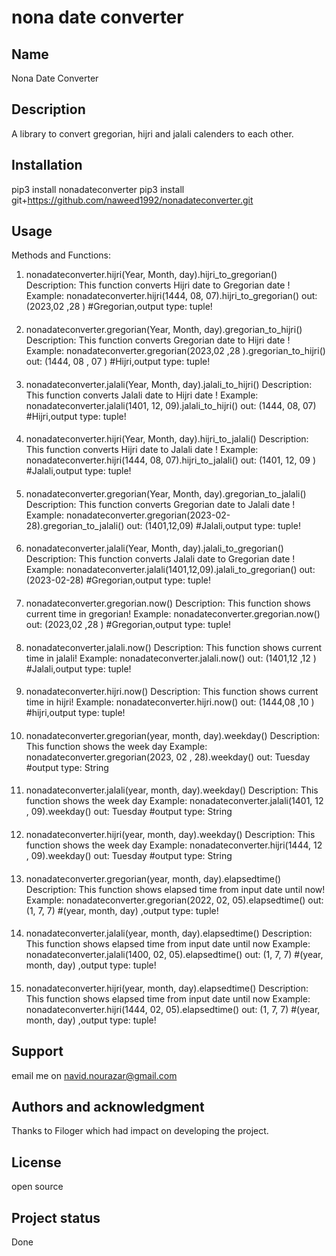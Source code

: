 # nona date converter

## Name
Nona Date Converter

## Description
A library to convert gregorian, hijri and jalali calenders to each other.

## Installation
pip3 install nonadateconverter pip3 install git+https://github.com/naweed1992/nonadateconverter.git

## Usage
Methods and Functions:
1. nonadateconverter.hijri(Year, Month, day).hijri_to_gregorian()
Description: This function converts Hijri date to Gregorian date !
Example:
nonadateconverter.hijri(1444, 08, 07).hijri_to_gregorian()
out: (2023,02 ,28 ) #Gregorian,output type: tuple!
####
2. nonadateconverter.gregorian(Year, Month, day).gregorian_to_hijri()
Description: This function converts Gregorian date to Hijri date !
Example:
nonadateconverter.gregorian(2023,02 ,28 ).gregorian_to_hijri()
out: (1444, 08 , 07 ) #Hijri,output type: tuple!
####
3. nonadateconverter.jalali(Year, Month, day).jalali_to_hijri()
Description: This function converts Jalali date to Hijri date !
Example:
nonadateconverter.jalali(1401, 12, 09).jalali_to_hijri()
out: (1444, 08, 07) #Hijri,output type: tuple!
####
4. nonadateconverter.hijri(Year, Month, day).hijri_to_jalali()
Description: This function converts Hijri date to Jalali date !
Example:
nonadateconverter.hijri(1444, 08, 07).hijri_to_jalali()
out: (1401, 12, 09 ) #Jalali,output type: tuple!
####
5. nonadateconverter.gregorian(Year, Month, day).gregorian_to_jalali()
Description: This function converts Gregorian date to Jalali date !
Example:
nonadateconverter.gregorian(2023-02-28).gregorian_to_jalali()
out: (1401,12,09) #Jalali,output type: tuple!
####
6. nonadateconverter.jalali(Year, Month, day).jalali_to_gregorian()
Description: This function converts Jalali date to Gregorian date !
Example:
nonadateconverter.jalali(1401,12,09).jalali_to_gregorian()
out: (2023-02-28) #Gregorian,output type: tuple!
####
7. nonadateconverter.gregorian.now()
Description: This function shows current time in gregorian!
Example:
nonadateconverter.gregorian.now()
out: (2023,02 ,28 ) #Gregorian,output type: tuple!
####
8. nonadateconverter.jalali.now()
Description: This function shows current time in jalali!
Example:
nonadateconverter.jalali.now()
out: (1401,12 ,12 ) #Jalali,output type: tuple!
####
9. nonadateconverter.hijri.now()
Description: This function shows current time in hijri!
Example:
nonadateconverter.hijri.now()
out: (1444,08 ,10 ) #hijri,output type: tuple!
####
10. nonadateconverter.gregorian(year, month, day).weekday()
Description: This function shows the week day
Example:
nonadateconverter.gregorian(2023, 02 , 28).weekday()
out: Tuesday #output type: String
####
11. nonadateconverter.jalali(year, month, day).weekday()
Description: This function shows the week day
Example:
nonadateconverter.jalali(1401, 12 , 09).weekday()
out: Tuesday #output type: String
####
12. nonadateconverter.hijri(year, month, day).weekday()
Description: This function shows the week day
Example:
nonadateconverter.hijri(1444, 12 , 09).weekday()
out: Tuesday #output type: String
####
13. nonadateconverter.gregorian(year, month, day).elapsedtime()
Description: This function shows elapsed time from input date until now!
Example:
nonadateconverter.gregorian(2022, 02, 05).elapsedtime()
out: (1, 7, 7) #(year, month, day) ,output type: tuple!
####
14. nonadateconverter.jalali(year, month, day).elapsedtime()
Description: This function shows elapsed time from input date until now
Example:
nonadateconverter.jalali(1400, 02, 05).elapsedtime()
out: (1, 7, 7) #(year, month, day) ,output type: tuple!
####
15. nonadateconverter.hijri(year, month, day).elapsedtime()
Description: This function shows elapsed time from input date until now
Example:
nonadateconverter.hijri(1444, 02, 05).elapsedtime()
out: (1, 7, 7) #(year, month, day) ,output type: tuple!
## Support
email me on navid.nourazar@gmail.com

## Authors and acknowledgment
Thanks to Filoger which had impact on developing the project.

## License
open source

## Project status
Done
